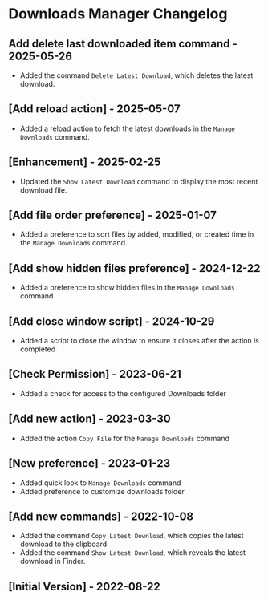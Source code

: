 # Downloads Manager Changelog

## Add delete last downloaded item command - 2025-05-26

- Added the command `Delete Latest Download`, which deletes the latest download.

## [Add reload action] - 2025-05-07

- Added a reload action to fetch the latest downloads in the `Manage Downloads` command.

## [Enhancement] - 2025-02-25

- Updated the `Show Latest Download` command to display the most recent download file.

## [Add file order preference] - 2025-01-07

- Added a preference to sort files by added, modified, or created time in the `Manage Downloads` command.

## [Add show hidden files preference] - 2024-12-22

- Added a preference to show hidden files in the `Manage Downloads` command

## [Add close window script] - 2024-10-29

- Added a script to close the window to ensure it closes after the action is completed

## [Check Permission] - 2023-06-21

- Added a check for access to the configured Downloads folder

## [Add new action] - 2023-03-30

- Added the action `Copy File` for the `Manage Downloads` command

## [New preference] - 2023-01-23

- Added quick look to `Manage Downloads` command
- Added preference to customize downloads folder

## [Add new commands] - 2022-10-08

- Added the command `Copy Latest Download`, which copies the latest download to the clipboard.
- Added the command `Show Latest Download`, which reveals the latest download in Finder.

## [Initial Version] - 2022-08-22
